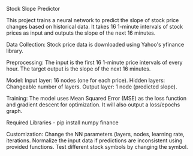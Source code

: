 Stock Slope Predictor

This project trains a neural network to predict the slope of stock price changes based on historical data. It takes 16 1-minute intervals of stock prices as input and outputs the slope of the next 16 minutes.

Data Collection: Stock price data is downloaded using Yahoo's yfinance library.

Preprocessing:
  The input is the first 16 1-minute price intervals of every hour.
  The target output is the slope of the next 16 minutes.


Model:
  Input layer: 16 nodes (one for each price).
  Hidden layers: Changeable number of layers.
  Output layer: 1 node (predicted slope).

Training:
  The model uses Mean Squared Error (MSE) as the loss function and gradient descent for optimization.
  It will also output a loss/epochs graph.

Required Libraries - pip install numpy finance


Customization:
  Change the NN parameters (layers, nodes, learning rate, iterations.
  Normalize the input data if predictions are inconsistent using provided functions.
  Test different stock symbols by changing the symbol.





